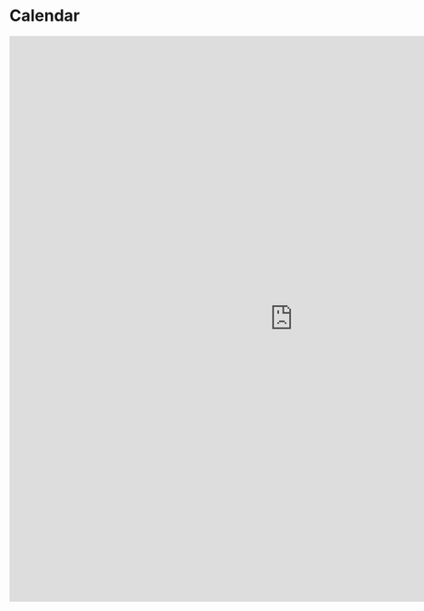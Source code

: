 # Calendar

<div class="responsive-iframe">
<iframe src="https://calendar.google.com/calendar/embed?height=1000&amp;wkst=2&amp;bgcolor=%23ffffff&amp;ctz=Asia%2FTokyo&amp;src=OGFhdml2Z2kxb21hazVuYTZmZTRocW5uNzBAZ3JvdXAuY2FsZW5kYXIuZ29vZ2xlLmNvbQ&amp;src=aGc0ZGVxbW1rNzNscjlyOHRvZjJra3BuYW9AZ3JvdXAuY2FsZW5kYXIuZ29vZ2xlLmNvbQ&amp;src=aG9tZDBwbnZmOXRiMHVoNHNsOWI2ZGppNThAZ3JvdXAuY2FsZW5kYXIuZ29vZ2xlLmNvbQ&amp;color=%2333B679&amp;color=%23039BE5&amp;color=%239E69AF&amp;showTz=0&amp;showNav=0&amp;showDate=0&amp;showTabs=0&amp;showCalendars=0&amp;mode=AGENDA&amp;showTitle=0" style="border-width:0" width="1000" height="1000" frameborder="0" scrolling="no"></iframe>
</div>
